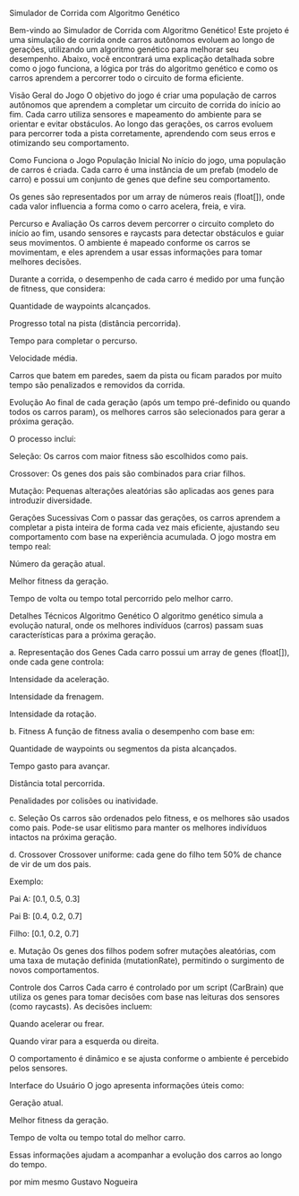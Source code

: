 Simulador de Corrida com Algoritmo Genético

Bem-vindo ao Simulador de Corrida com Algoritmo Genético!
Este projeto é uma simulação de corrida onde carros autônomos evoluem ao longo de gerações, utilizando um algoritmo genético para melhorar seu desempenho. Abaixo, você encontrará uma explicação detalhada sobre como o jogo funciona, a lógica por trás do algoritmo genético e como os carros aprendem a percorrer todo o circuito de forma eficiente.

Visão Geral do Jogo
O objetivo do jogo é criar uma população de carros autônomos que aprendem a completar um circuito de corrida do início ao fim. Cada carro utiliza sensores e mapeamento do ambiente para se orientar e evitar obstáculos. Ao longo das gerações, os carros evoluem para percorrer toda a pista corretamente, aprendendo com seus erros e otimizando seu comportamento.

Como Funciona o Jogo
População Inicial
No início do jogo, uma população de carros é criada. Cada carro é uma instância de um prefab (modelo de carro) e possui um conjunto de genes que define seu comportamento.

Os genes são representados por um array de números reais (float[]), onde cada valor influencia a forma como o carro acelera, freia, e vira.

Percurso e Avaliação
Os carros devem percorrer o circuito completo do início ao fim, usando sensores e raycasts para detectar obstáculos e guiar seus movimentos. O ambiente é mapeado conforme os carros se movimentam, e eles aprendem a usar essas informações para tomar melhores decisões.

Durante a corrida, o desempenho de cada carro é medido por uma função de fitness, que considera:

Quantidade de waypoints alcançados.

Progresso total na pista (distância percorrida).

Tempo para completar o percurso.

Velocidade média.

Carros que batem em paredes, saem da pista ou ficam parados por muito tempo são penalizados e removidos da corrida.

Evolução
Ao final de cada geração (após um tempo pré-definido ou quando todos os carros param), os melhores carros são selecionados para gerar a próxima geração.

O processo inclui:

Seleção: Os carros com maior fitness são escolhidos como pais.

Crossover: Os genes dos pais são combinados para criar filhos.

Mutação: Pequenas alterações aleatórias são aplicadas aos genes para introduzir diversidade.

Gerações Sucessivas
Com o passar das gerações, os carros aprendem a completar a pista inteira de forma cada vez mais eficiente, ajustando seu comportamento com base na experiência acumulada. O jogo mostra em tempo real:

Número da geração atual.

Melhor fitness da geração.

Tempo de volta ou tempo total percorrido pelo melhor carro.

Detalhes Técnicos
Algoritmo Genético
O algoritmo genético simula a evolução natural, onde os melhores indivíduos (carros) passam suas características para a próxima geração.

a. Representação dos Genes
Cada carro possui um array de genes (float[]), onde cada gene controla:

Intensidade da aceleração.

Intensidade da frenagem.

Intensidade da rotação.

b. Fitness
A função de fitness avalia o desempenho com base em:

Quantidade de waypoints ou segmentos da pista alcançados.

Tempo gasto para avançar.

Distância total percorrida.

Penalidades por colisões ou inatividade.

c. Seleção
Os carros são ordenados pelo fitness, e os melhores são usados como pais. Pode-se usar elitismo para manter os melhores indivíduos intactos na próxima geração.

d. Crossover
Crossover uniforme: cada gene do filho tem 50% de chance de vir de um dos pais.

Exemplo:

Pai A: [0.1, 0.5, 0.3]

Pai B: [0.4, 0.2, 0.7]

Filho: [0.1, 0.2, 0.7]

e. Mutação
Os genes dos filhos podem sofrer mutações aleatórias, com uma taxa de mutação definida (mutationRate), permitindo o surgimento de novos comportamentos.

Controle dos Carros
Cada carro é controlado por um script (CarBrain) que utiliza os genes para tomar decisões com base nas leituras dos sensores (como raycasts). As decisões incluem:

Quando acelerar ou frear.

Quando virar para a esquerda ou direita.

O comportamento é dinâmico e se ajusta conforme o ambiente é percebido pelos sensores.

Interface do Usuário
O jogo apresenta informações úteis como:

Geração atual.

Melhor fitness da geração.

Tempo de volta ou tempo total do melhor carro.

Essas informações ajudam a acompanhar a evolução dos carros ao longo do tempo.

por mim mesmo Gustavo Nogueira
